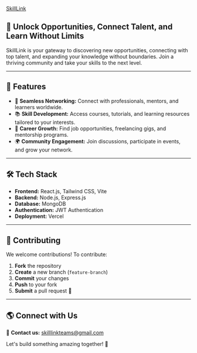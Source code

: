 <a href="https://skill-link-main.vercel.app" target="_blank">SkillLink</a>

## 🚀 Unlock Opportunities, Connect Talent, and Learn Without Limits

SkillLink is your gateway to discovering new opportunities, connecting with top talent, and expanding your knowledge without boundaries. Join a thriving community and take your skills to the next level.

---

## 🌟 Features

- 🔗 **Seamless Networking:** Connect with professionals, mentors, and learners worldwide.
- 📚 **Skill Development:** Access courses, tutorials, and learning resources tailored to your interests.
- 🎯 **Career Growth:** Find job opportunities, freelancing gigs, and mentorship programs.
- 🌍 **Community Engagement:** Join discussions, participate in events, and grow your network.

---

## 🛠️ Tech Stack

- **Frontend:** React.js, Tailwind CSS, Vite
- **Backend:** Node.js, Express.js
- **Database:** MongoDB
- **Authentication:** JWT Authentication
- **Deployment:** Vercel

---

## 📌 Contributing

We welcome contributions! To contribute:
1. **Fork** the repository
2. **Create** a new branch (`feature-branch`)
3. **Commit** your changes
4. **Push** to your fork
5. **Submit** a pull request 🎉

---

## 🌎 Connect with Us
📧 **Contact us:** skilllinkteams@gmail.com

Let's build something amazing together! 🚀